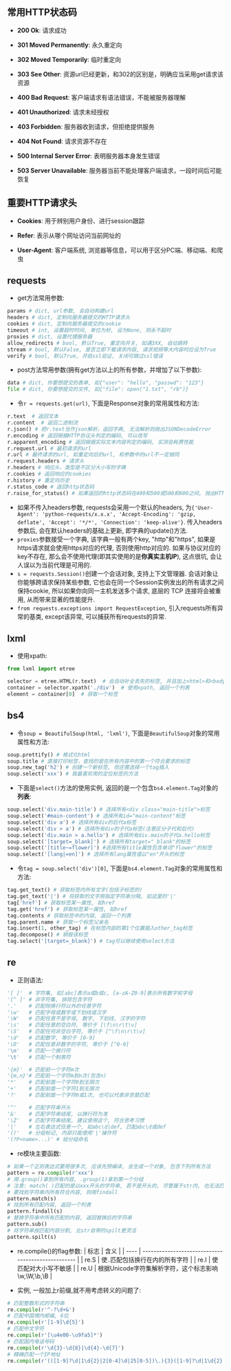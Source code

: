 ## 常用HTTP状态码

- **200 Ok**: 请求成功

- **301 Moved Permanently**: 永久重定向

- **302 Moved Temporarily**: 临时重定向

- **303 See Other**: 资源url已经更新，和302的区别是，明确应当采用get请求该资源

- **400 Bad Request**: 客户端请求有语法错误，不能被服务器理解

- **401 Unauthorized**: 请求未经授权

- **403 Forbidden**: 服务器收到请求，但拒绝提供服务

- **404 Not Found**: 请求资源不存在

- **500 Internal Server Error**: 表明服务器本身发生错误

- **503 Server Unavailable**: 服务器当前不能处理客户端请求，一段时间后可能恢复

## 重要HTTP请求头

- **Cookies**: 用于辨别用户身份、进行session跟踪

- **Refer**: 表示从哪个网址访问当前网址的

- **User-Agent**: 客户端系统, 浏览器等信息，可以用于区分PC端、移动端、和爬虫

## requests

- get方法常用参数:
```python
params # dict, url参数, 会自动构建url
headers # dict, 定制向服务器提交的HTTP请求头
cookies # dict, 定制向服务器提交的cookie
timeout # int, 设置超时时间, 单位为秒, 设为None, 则永不超时
proxies # dict, 设置代理服务器
allow_redirects # bool, 默认True, 重定向开关, 如遇3XX, 自动跳转
stream # bool, 默认False, 是否立即下载请求内容, 请求视频等大内容时应设为True
verify # bool, 默认True, 开启ssl验证, 关闭可跳过ssl错误
```
- post方法常用参数(拥有get方法以上的所有参数，并增加了以下参数):
```python
data # dict, 你要想提交的表单, 如{"user": "hello", "passwd": "123"}
file # dict, 你要想提交的文件, 如{"file": open("1.txt", "rb")}
```

- 令`r = requests.get(url)`, 下面是Response对象的常用属性和方法:
```python
r.text  # 返回文本
r.content  # 返回二进制流
r.json() # 把r.text当作json解析，返回字典, 无法解析则抛出JSONDecodeError
r.encoding # 返回根据HTTP协议头判定的编码, 可以改写
r.apparent_encoding # 返回根据实际文本内容判定的编码, 实测会耗费性能
r.request.url # 最初请求的url
r.url # 最终请求的url, 如重定向后的url, 和参数中的url不一定相同
r.request.headers # 请求头
r.headers # 响应头，类型是不区分大小写的字典
r.cookies # 返回响应的cookies
r.history # 重定向历史
r.status_code # 返回http状态码
r.raise_for_status() # 如果返回的http状态码在400和500或500和600之间, 抛出HTTPError异常
```

- 如果不传入headers参数, requests会采用一个默认的headers, 为`{'User-Agent': 'python-requests/x.x.x', 'Accept-Encoding': 'gzip, deflate', 'Accept': '*/*', 'Connection': 'keep-alive'}`. 传入headers参数后, 会在默认headers的基础上更新, 即字典的update()方法.
- `proxies`参数接受一个字典, 该字典一般有两个key, "http"和"https", 如果是https请求就会使用https对应的代理, 否则使用http对应的. 如果与协议对应的key不存在, 那么会不使用代理(即其实使用的是**你真实主机IP**), 这点很坑, 会让人误以为当前代理是可用的.
- `s = requests.Session()`创建一个会话对象, 支持上下文管理器. 会话对象让你能够跨请求保持某些参数, 它也会在同一个Session实例发出的所有请求之间保持cookie, 所以如果你向同一主机发送多个请求, 底层的 TCP 连接将会被重用, 从而带来显著的性能提升.
- `from requests.exceptions import RequestException`, 引入requests所有异常的基类, except该异常, 可以捕获所有requests的异常.

## lxml

- 使用xpath:

```python
from lxml import etree

selector = etree.HTML(r.text)  # 会自动补全丢失的标签, 并且加上<html>和<body>标签
container = selector.xpath('./div')  # 使用xpath, 返回一个列表
element = container[0]  # 获取一个标签
```

## bs4

- 令`soup = BeautifulSoup(html, 'lxml')`, 下面是`BeautifulSoup`对象的常用属性和方法:
```python
soup.prettify() # 格式化html
soup.title # 直接打印标签，查找的是在所有内容中的第⼀个符合要求的标签
soup.new_tag('h2') # 创建一个新标签, 但还需选择一个tag插入
soup.select('xxx') # 我最喜欢用的定位标签的方法
```

- 下面是`select()`方法的使用实例, 返回的是一个包含`bs4.element.Tag`对象的**列表**:
```python
soup.select('div.main-title') # 选择所有<div class="main-title">标签
soup.select('#main-content') # 选择所有id="main-content"标签
soup.select('div a') # 选择所有div的后代a标签
soup.select('div > a') # 选择所有div的子代a标签(注意区分子代和后代)
soup.select('div.main > a.hello') # 选择所有div.main的子代a.hello标签
soup.select('[target=_blank]') # 选择所有target="_blank"的标签
soup.select('[title~=flower]') #选择所有title属性包含单词"flower"的标签
soup.select('[lang|=en]') # 选择所有lang属性值以"en"开头的标签
```

- 令`tag = soup.select('div')[0]`, 下面是`bs4.element.Tag`对象的常用属性和方法:
```python
tag.get_text() # 获取标签内所有文字(包括子标签的)
tag.get_text('|') # 将获取的文字用指定字符串分隔, 如这里的'|'
tag['href'] # 获取标签某一属性, 如href
tag.get('href') # 获取标签某一属性, 如href
tag.contents # 获取标签中的内容, 返回一个列表
tag.parent.name # 获取一个标签父亲名
tag.insert(1, other_tag) # 在标签内部的第1个位置插入other_tag标签
tag.decompose() # 销毁该标签
tag.select('[target=_blank]') # tag可以继续使用select方法
```

## re

- 正则语法:
```python
'[ ]'  # 字符集, 如[abc]表示a或b或c, [a-zA-Z0-9]表示所有数字和字母
'[^ ]' # 非字符集, 排除包含字符
'.'    # 匹配除换行符以外的任意字符
'\w'   # 匹配字母或数字或下划线或汉字
'\W'   # 匹配任意不是字母, 数字, 下划线, 汉字的字符
'\s'   # 匹配任意的空白符, 等价于 [\f\n\r\t\v]
'\S'   # 匹配任何非空白字符, 等价于 [^\f\n\r\t\v]
'\d'   # 匹配数字, 等价于 [0-9]
'\D'   # 匹配任意非数字的字符, 等价于 [^0-9]
'\n'   # 匹配一个换行符
'\t'   # 匹配一个制表符

'{m}'  # 匹配前一个字符m次
'{m,n}'# 匹配前一个字符m到n次(包含n)
'*'    # 匹配前面一个字符0到无限次
'+'    # 匹配前面一个字符1到无限次
'?'    # 匹配前面一个字符0或1次, 也可以代表非贪婪匹配

'^'    # 匹配字符串开头
'&'    # 匹配字符串结尾, 以换行符为准
'\Z'   # 匹配字符串结尾, 建议使用这个, 符合思考习惯
'|'    # 左右表达式任意一个, 如abc\d|def, 匹配abc\d或def
'()'   # 分组标记, 内部只能使用'|'操作符
'(?P<name>...)' # 给分组命名
```
- re模块主要函数:
```python
# 如果一个正则表达式要用很多次, 应该先预编译, 会生成一个对象, 包含下列所有方法
pattern = re.compile(r'xxx') 
# 用.group()拿到所有内容, .group(1)拿到第一个分组
# 注意: match( )匹配的是以xxx开头的字符串, 若不是开头的, 尽管属于str内, 也无法匹配
# 要找到字符串内所有符合内容, 则用findall
pattern.match(s)
# 找到所有匹配内容, 返回一个列表
pattern.findall(s) 
# 替换字符串中所有匹配的内容, 返回替换后的字符串
pattern.sub() 
# 将字符串按匹配内容分割, 比str自带的spilt更灵活
pattern.spilt(s) 
```

- re.compile()的flag参数:
| 标志 | 含义                                               |
| ---- | -------------------------------------------------- |
| re.S | 使`.`匹配包括换行在内的所有字符                    |
| re.I | 使匹配对大小写不敏感                               |
| re.U | 根据Unicode字符集解析字符，这个标志影响\w,\W,\b,\B |

- 实例, 一般加上r前缀,就不用考虑转义的问题了:
```python
# 匹配整数形式的字符串
re.compile(r'^-?\d+&') 
# 匹配中国境内邮编, 6位
re.compile(r'[1-9]\d{5}') 
# 匹配中文字符
re.compile(r'[\u4e00-\u9fa5]*') 
# 匹配国内电话号码
re.compile(r'\d{3}-\d{8}|\d{4}-\d{7}') 
# 精确匹配一个IP地址
re.compile(r'(([1‐9]?\d|1\d{2}|2[0‐4]\d|25[0‐5])\.){3}([1‐9]?\d|1\d{2}|2[0‐4]\d|25[0‐5])')
```